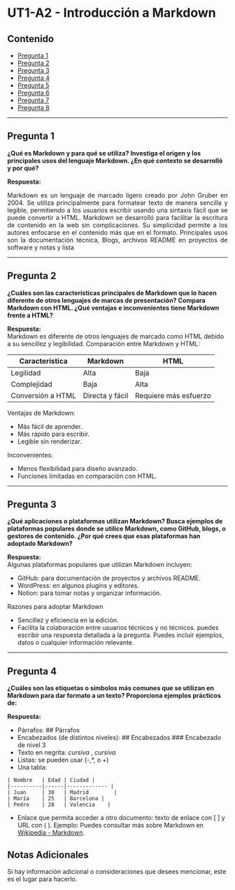 # UT1-A2 - Introducción a Markdown

## Contenido
- [Pregunta 1](#pregunta-1)
- [Pregunta 2](#pregunta-2)
- [Pregunta 3](#pregunta-3)
- [Pregunta 4](#pregunta-4)
- [Pregunta 5](#pregunta-5)
- [Pregunta 6](#pregunta-6)
- [Pregunta 7](#pregunta-7)
- [Pregunta 8](#pregunta-8)


---

## Pregunta 1
**¿Qué es Markdown y para qué se utiliza? Investiga el origen y los principales usos del lenguaje Markdown. ¿En qué contexto se desarrolló y por qué?**

**Respuesta:**  
<p style="text-align: justify;">
Markdown es un lenguaje de marcado ligero creado por John Gruber en 2004. Se utiliza principalmente para formatear texto de manera sencilla y legible, permitiendo a los usuarios escribir usando una sintaxis fácil que se puede convertir a HTML.
Markdown se desarrolló para facilitar la escritura de contenido en la web sin complicaciones. Su simplicidad permite a los autores enfocarse en el contenido más que en el formato.
Principales usos son la documentación técnica, Blogs, archivos README en proyectos de software y notas y lista
</p>

---

## Pregunta 2
**¿Cuáles son las características principales de Markdown que lo hacen diferente de otros lenguajes de marcas de presentación? Compara Markdown con HTML. ¿Qué ventajas e inconvenientes tiene Markdown frente a HTML?**

**Respuesta:**  
Markdown es diferente de otros lenguajes de marcado como HTML debido a su sencillez y legibilidad. Comparación entre Markdown y HTML:

| Característica      | Markdown | HTML       |
|-------------|------|--------------|
| Legilidad  | Alta   | Baja       |
| Complejidad   | Baja   | Alta    |
| Conversión a HTML| Directa y fácil   | Requiere más esfuerzo     |

Ventajas de Markdown:
-	Más fácil de aprender.
-	Más rápido para escribir.
-	Legible sin renderizar.

Inconvenientes:
-	Menos flexibilidad para diseño avanzado.
-	Funciones limitadas en comparación con HTML.

---

## Pregunta 3
**¿Qué aplicaciones o plataformas utilizan Markdown? Busca ejemplos de plataformas populares donde se utilice Markdown, como GitHub, blogs, o gestores de contenido. ¿Por qué crees que esas plataformas han adoptado Markdown?**

**Respuesta:**  
Algunas plataformas populares que utilizan Markdown incluyen:

-   GitHub: para documentación de proyectos y archivos README.
-	WordPress: en algunos plugins y editores.
-	Notion: para tomar notas y organizar información.

Razones para adoptar Markdown

-	Sencillez y eficiencia en la edición.
-	Facilita la colaboración entre usuarios técnicos y no técnicos.
puedes escribir una respuesta detallada a la pregunta. Puedes incluir ejemplos, datos o cualquier información relevante.

---

## Pregunta 4
**¿Cuáles son las etiquetas o símbolos más comunes que se utilizan en Markdown para dar formato a un texto? Proporciona ejemplos prácticos de:**

**Respuesta:**  
-	Párrafos:  ## Párrafos
-	Encabezados (de distintos niveles): ## Encabezados  ### Encabezado de nivel 3
-	Texto en negrita: *cursiva* , _cursiva_
-	Listas: se pueden usar (-,*, o +) 
-	Una tabla: 
```
| Nombre   | Edad | Ciudad |
|----------|------|------------- |
| Juan     | 30   | Madrid        |
| María    | 25   | Barcelona |
| Pedro    | 28   | Valencia    |
```
-	Enlace que permita acceder a otro documento: texto de enlace con [ ] y URL con ( ). 
Ejemplo: Puedes consultar más sobre Markdown en [Wikipedia - Markdown](https://es.wikipedia.org/wiki/Markdown).

## Notas Adicionales
Si hay información adicional o consideraciones que desees mencionar, este es el lugar para hacerlo.

